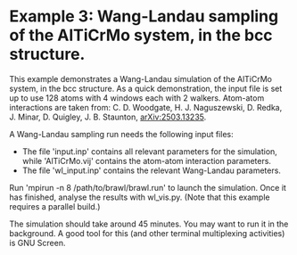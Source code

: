 # Example 3: Wang-Landau sampling of the AlTiCrMo system, in the bcc structure.

This example demonstrates a Wang-Landau simulation of the AlTiCrMo system, in the bcc structure. As a quick demonstration, the input file is set up to use 128 atoms with 4 windows each with 2 walkers. 
Atom-atom interactions are taken from:
C. D. Woodgate, H. J. Naguszewski, D. Redka, J. Minar, D. Quigley, J. B. Staunton, [arXiv:2503.13235](https://arxiv.org/abs/2503.13235).

A Wang-Landau sampling run needs the following input files:
 - The file 'input.inp' contains all relevant parameters for the simulation, while 'AlTiCrMo.vij' contains the atom-atom interaction parameters.
 - The file 'wl\_input.inp' contains the relevant Wang-Landau parameters.

Run 'mpirun -n 8 /path/to/brawl/brawl.run' to launch the simulation. Once it has finished, analyse the results with wl\_vis.py. (Note that this example requires a parallel build.)

The simulation should take around 45 minutes. You may want to run it in the background. A good tool for this (and other terminal multiplexing activities) is GNU Screen.
